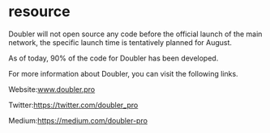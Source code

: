 # resource
Doubler will not open source any code before the official launch of the main network, the specific launch time is tentatively planned for August.

As of today, 90% of the code for Doubler has been developed.

For more information about Doubler, you can visit the following links.

Website:www.doubler.pro

Twitter:https://twitter.com/doubler_pro

Medium:https://medium.com/doubler-pro
